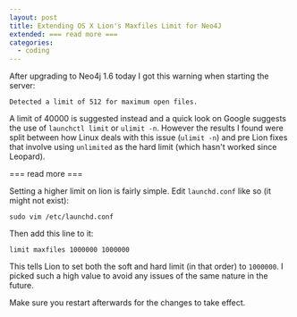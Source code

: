 ```yaml
---
layout: post
title: Extending OS X Lion's Maxfiles Limit for Neo4J
extended: === read more ===
categories:
  - coding
---
```


After upgrading to Neo4j 1.6 today I got this warning when starting the server:

`Detected a limit of 512 for maximum open files.`

A limit of 40000 is suggested instead and a quick look on Google suggests the use of `launchctl limit` or `ulimit -n`. However the results I found were split between how Linux deals with this issue (`ulimit -n`) and pre Lion fixes that involve using `unlimited` as the hard limit (which hasn't worked since Leopard).

=== read more ===

Setting a higher limit on lion is fairly simple. Edit `launchd.conf` like so (it might not exist):

`sudo vim /etc/launchd.conf`

Then add this line to it:

`limit maxfiles 1000000 1000000`

This tells Lion to set both the soft and hard limit (in that order) to `1000000`. I picked such a high value to avoid any issues of the same nature in the future.

Make sure you restart afterwards for the changes to take effect.

